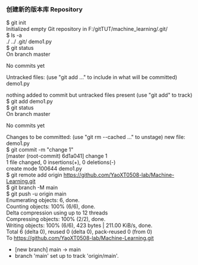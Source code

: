 ### 创建新的版本库 Repository
$ git init  
Initialized empty Git repository in F:/gitTUT/machine_learning/.git/  
$ ls -a  
./  ../  .git/  demo1.py  
$ git status  
On branch master  

No commits yet  

Untracked files:
  (use "git add <file>..." to include in what will be committed)
        demo1.py
  
  
nothing added to commit but untracked files present (use "git add" to track)  
$ git add demo1.py  
$ git status  
On branch master  

No commits yet  

Changes to be committed:
  (use "git rm --cached <file>..." to unstage)
        new file:   demo1.py  
$ git commit -m "change 1"  
[master (root-commit) 6d1a041] change 1  
 1 file changed, 0 insertions(+), 0 deletions(-)  
 create mode 100644 demo1.py  
$ git remote add origin https://github.com/YaoXT0508-lab/Machine-Learning.git  
$ git branch -M main  
$ git push -u origin main  
Enumerating objects: 6, done.  
Counting objects: 100% (6/6), done.  
Delta compression using up to 12 threads  
Compressing objects: 100% (2/2), done.  
Writing objects: 100% (6/6), 423 bytes | 211.00 KiB/s, done.  
Total 6 (delta 0), reused 0 (delta 0), pack-reused 0 (from 0)  
To https://github.com/YaoXT0508-lab/Machine-Learning.git  
* [new branch]      main -> main
* branch 'main' set up to track 'origin/main'.
